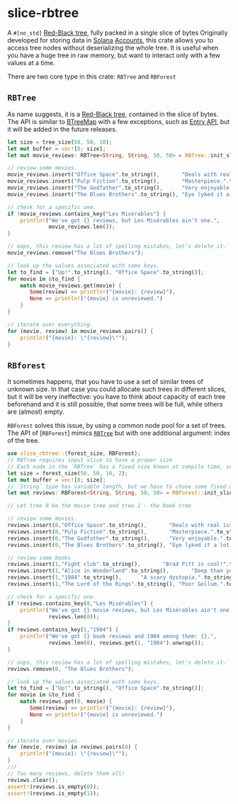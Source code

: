 # slice-rbtree
A `#[no_std]` [Red-Black tree][2], fully packed in a single slice of bytes
Originally developed for storing data in [Solana][0] [Accounts][1], this crate allows you to
access tree nodes without deserializing the whole tree. It is useful when you have a huge
tree in raw memory, but want to interact only with a few values at a time.

There are two core type in this crate: `RBTree` and `RBForest`

## `RBTree`
As name suggests, it is a [Red-Black tree][2], contained in the slice of bytes.
The API is similar to [BTreeMap][3] with a few exceptions, such as [Entry API][4], but it will be added in the future releases.
```rust
let size = tree_size(50, 50, 10);
let mut buffer = vec![0; size];
let mut movie_reviews: RBTree<String, String, 50, 50> = RBTree::init_slice(&mut buffer).unwrap();

// review some movies.
movie_reviews.insert("Office Space".to_string(),       "Deals with real issues in the workplace.".to_string());
movie_reviews.insert("Pulp Fiction".to_string(),       "Masterpiece.".to_string());
movie_reviews.insert("The Godfather".to_string(),      "Very enjoyable.".to_string());
movie_reviews.insert("The Blues Brothers".to_string(), "Eye lyked it a lot.".to_string());

// check for a specific one.
if !movie_reviews.contains_key("Les Misérables") {
    println!("We've got {} reviews, but Les Misérables ain't one.",
             movie_reviews.len());
}

// oops, this review has a lot of spelling mistakes, let's delete it.
movie_reviews.remove("The Blues Brothers");

// look up the values associated with some keys.
let to_find = ["Up!".to_string(), "Office Space".to_string()];
for movie in &to_find {
    match movie_reviews.get(movie) {
       Some(review) => println!("{movie}: {review}"),
       None => println!("{movie} is unreviewed.")
    }
}

// iterate over everything.
for (movie, review) in movie_reviews.pairs() {
    println!("{movie}: \"{review}\"");
}
```
## `RBforest`
It sometimes happens, that you have to use a set of similar trees of unknown size. In that
case you could allocate such trees in different slices, but it will be very ineffective: you
have to think about capacity of each tree beforehand and it is still possible, that some trees
will be full, while others are (almost) empty.

`RBForest` solves this issue, by using a common node pool for a set of trees.
The API of [`RBForest`] mimics [`RBTree`](super::RBTree) but with one additional argument: index of the tree.
```rust
use slice_rbtree::{forest_size, RBForest};
// RBTree requires input slice to have a proper size
// Each node in the `RBTree` has a fixed size known at compile time, so to estimate this size `KSIZE` and `VSIZE` parameters should passed to forest_size
let size = forest_size(50, 50, 10, 2);
let mut buffer = vec![0; size];
// `String` type has variable length, but we have to chose some fixed maximum length (50 bytes for both key and value)
let mut reviews: RBForest<String, String, 50, 50> = RBForest::init_slice(&mut buffer, 2).unwrap();

// Let tree 0 be the movie tree and tree 1 - the book tree

// review some movies.
reviews.insert(0,"Office Space".to_string(),       "Deals with real issues in the workplace.".to_string());
reviews.insert(0,"Pulp Fiction".to_string(),       "Masterpiece.".to_string());
reviews.insert(0,"The Godfather".to_string(),      "Very enjoyable.".to_string());
reviews.insert(0,"The Blues Brothers".to_string(), "Eye lyked it a lot.".to_string());

// review some books
reviews.insert(1,"Fight club".to_string(),       "Brad Pitt is cool!".to_string());
reviews.insert(1,"Alice in Wonderland".to_string(),       "Deep than you think.".to_string());
reviews.insert(1,"1984".to_string(),      "A scary dystopia.".to_string());
reviews.insert(1,"The Lord of the Rings".to_string(), "Poor Gollum.".to_string());

// check for a specific one.
if !reviews.contains_key(0,"Les Misérables") {
    println!("We've got {} movie reviews, but Les Misérables ain't one.",
             reviews.len(0));
}
if reviews.contains_key(1,"1984") {
    println!("We've got {} book reviews and 1984 among them: {}.",
             reviews.len(0), reviews.get(1, "1984").unwrap());
}

// oops, this review has a lot of spelling mistakes, let's delete it.
reviews.remove(0, "The Blues Brothers");

// look up the values associated with some keys.
let to_find = ["Up!".to_string(), "Office Space".to_string()];
for movie in &to_find {
    match reviews.get(0, movie) {
       Some(review) => println!("{movie}: {review}"),
       None => println!("{movie} is unreviewed.")
    }
}

// iterate over movies.
for (movie, review) in reviews.pairs(0) {
    println!("{movie}: \"{review}\"");
}
///
// Too many reviews, delete them all!
reviews.clear();
assert!(reviews.is_empty(0));
assert!(reviews.is_empty(1));
```
[0]: https://docs.solana.com/
[1]: https://docs.rs/solana-sdk/latest/solana_sdk/account/struct.Account.html
[2]: https://en.wikipedia.org/wiki/Red%E2%80%93black_tree
[3]: https://doc.rust-lang.org/stable/std/collections/btree_map/struct.BTreeMap.html
[4]: https://doc.rust-lang.org/stable/std/collections/struct.BTreeMap.html#method.entry
